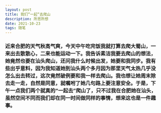 ```yaml
---
layout: post
title: 我们“一起“去爬山
description: 所思所想
date: 2021-10-23
tags: 随笔 
---
```



### 近来合肥的天气秋高气爽，今天中午吃完饭我就打算去爬大蜀山，一来出去散散心，二来也能运动一下。我告诉素洁我要去爬山的想法，她竟然也要在汕头爬山，还问我什么时候出发，她要和我同步。我有些出乎意料，因为我知道她到汕头两个多月因为那里天气太热几乎没怎么出去转过，这次竟然破例要和我一样去爬山。我也想让她周末除去走一走，自然是同意，就嘱咐了她几句路上要注意安全。于是，下午一点我们两个就真的“一起去”爬山了，只不过我在合肥她在汕头，虽然空间不同而我们却在同一时间做同样的事情，想来这也是一件趣事。

